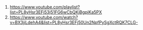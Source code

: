 1. https://www.youtube.com/playlist?list=PL8yHsr3EFj53j51FG6wCbQKjBgpjKa5PX
2. https://www.youtube.com/watch?v=BX3jiLdehA4&list=PL8yHsr3EFj50Un2NpfPySgXctRQK7CLG-



